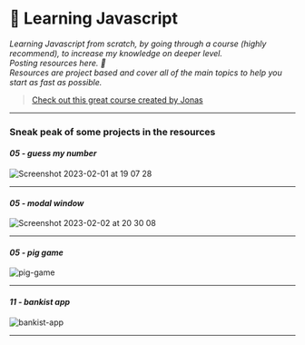 # 👾 Learning Javascript

*Learning Javascript from scratch, by going through a course (highly recommend), to increase my knowledge on deeper level.  
Posting resources here. 📑  
Resources are project based and cover all of the main topics to help you start as fast as possible.*

> [Check out this great course created by Jonas](https://www.udemy.com/course/the-complete-javascript-course/)

--- 

### Sneak peak of some projects in the resources 

#### *05 - guess my number*

![Screenshot 2023-02-01 at 19 07 28](https://user-images.githubusercontent.com/46372998/216126637-52606b7a-7ad4-429e-a63d-946ad27108f8.png)

---

#### *05 - modal window*

![Screenshot 2023-02-02 at 20 30 08](https://user-images.githubusercontent.com/46372998/216431669-e1984e1c-7628-4233-bdc6-a5c81fd1a831.png)

---

#### *05 - pig game*

![pig-game](https://user-images.githubusercontent.com/46372998/216446049-6e82816d-ac08-4030-acae-20c279bc8807.png)

---

#### *11 - bankist app*

![bankist-app](https://user-images.githubusercontent.com/46372998/223345082-5e08d090-70e1-4647-b498-b20a0a7aed93.png)

---
